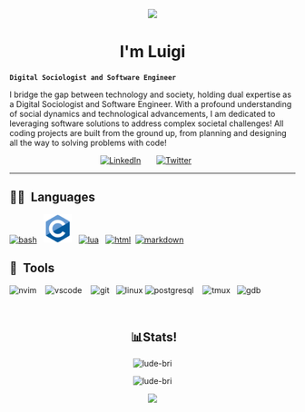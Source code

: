 <p align="center">
  <img src="https://capsule-render.vercel.app/api?type=venom&height=200&color=1fcf9a&text=Hello!&fontAlignY=73&animation=fadeIn&fontColor=f7fcfb" />
</p>
<h1 align="center"> I'm Luigi </h1>

**`Digital Sociologist and Software Engineer`**

I bridge the gap between technology and society, holding dual expertise as a Digital Sociologist and Software Engineer. With a profound understanding of social dynamics and technological advancements, I am dedicated to leveraging software solutions to address complex societal challenges! All coding projects are built from the ground up, from planning and designing all the way to solving problems with code!

<!-- Social icons section -->
<p align="center">
  <a href="https://www.linkedin.com/in/luigi-piantavinha/"><img width="32px" alt="LinkedIn" title="LinkedIn" src="https://i.imgur.com/yRpa1dQ.png"/></a>
  &#8287;&#8287;&#8287;&#8287;&#8287;
  <a href="https://twitter.com/Piantavinha_"><img width="32px" alt="Twitter" title="Twitter" src="https://i.imgur.com/AixJgnm.png"/></a>
  &#8287;&#8287;&#8287;&#8287;&#8287;
<!--   &#8287;&#8287;&#8287;&#8287;&#8287;
  <a href="http://eyl327.mywebcommunity.org/promos/"><img width="32px" alt="Free Stuff" title="Free gifts for you" src="https://i.imgur.com/0uVwkoZ.png"/></a> -->
</p>
<hr>
<h2>👨‍💻 &nbsp;Languages </h2>
<p align="left" />
<a href="https://www.gnu.org/software/bash/"><img src="https://bashlogo.com/img/symbol/png/full_colored_light.png" alt="bash" width="50" height="50"/></a>&nbsp;&nbsp;
<a href="https://www.learn-c.org"><img src="https://raw.githubusercontent.com/devicons/devicon/master/icons/c/c-original.svg" alt="c" width="50" height="50"/></a>&nbsp;&nbsp;
<a href="https://www.lua.org"><img src="https://upload.wikimedia.org/wikipedia/commons/c/cf/Lua-Logo.svg" alt="lua" width="50" height="50"/></a>&nbsp;&nbsp; 
<a href="https://html.spec.whatwg.org"><img src="https://cdn-icons-png.flaticon.com/512/732/732212.png" alt="html" width="50" height="50"/></a>&nbsp;
<a href="https://www.markdownguide.org"><img src="https://boost.space/wp-content/uploads/2022/06/markdown.png" alt="markdown" width="50" height="50"/> </a>
</p>


<h2> 🧰 &nbsp;Tools </h2>
<p align="left">
<img src="https://cdn.jsdelivr.net/gh/devicons/devicon@latest/icons/neovim/neovim-original.svg" alt="nvim" width="50" height="50" /> </a>&nbsp;&nbsp;
<img src="https://cdn.jsdelivr.net/gh/devicons/devicon@latest/icons/vscode/vscode-original.svg" alt="vscode" width="50" height="50"/> </a>&nbsp;&nbsp;
<img src="https://www.vectorlogo.zone/logos/git-scm/git-scm-icon.svg" alt="git" width="50" height="50"/> </a>&nbsp;
<img src="https://icons.iconarchive.com/icons/dakirby309/simply-styled/256/OS-Linux-icon.png" alt="linux" width="50" height="50"/> </a>
<img src="https://upload.wikimedia.org/wikipedia/commons/2/29/Postgresql_elephant.svg" alt="postgresql" width="50" height="50"/> </a>&nbsp;&nbsp; 
<img src="https://cdn.worldvectorlogo.com/logos/tmux.svg" alt="tmux" width="50" height="50"/>&nbsp;&nbsp;
<img src="https://upload.wikimedia.org/wikipedia/commons/8/83/The_GNU_logo.png" alt="gdb" width="50" height="50"/></a>&nbsp;&nbsp; 
</p>

<br>

<h2 align="center"> &nbsp;📊Stats! </h2>
<p align="center"> <img src="https://github-readme-stats.vercel.app/api?username=lude-bri&show_icons=true&locale=en&theme=vue-dark" alt="lude-bri" /> </p>
<p align="center"> <img src="https://github-readme-stats.vercel.app/api/top-langs?username=lude-bri&show_icons=true&locale=en&theme=vue-dark&layout=compact" alt="lude-bri" /> </p>

<p align="center">
  <img src="https://capsule-render.vercel.app/api?type=waving&height=200&color=1fcf9a&text=See%20More!&section=footer&fontAlignY=69&animation=fadeIn&fontColor=f7fcfb" />
</p>
